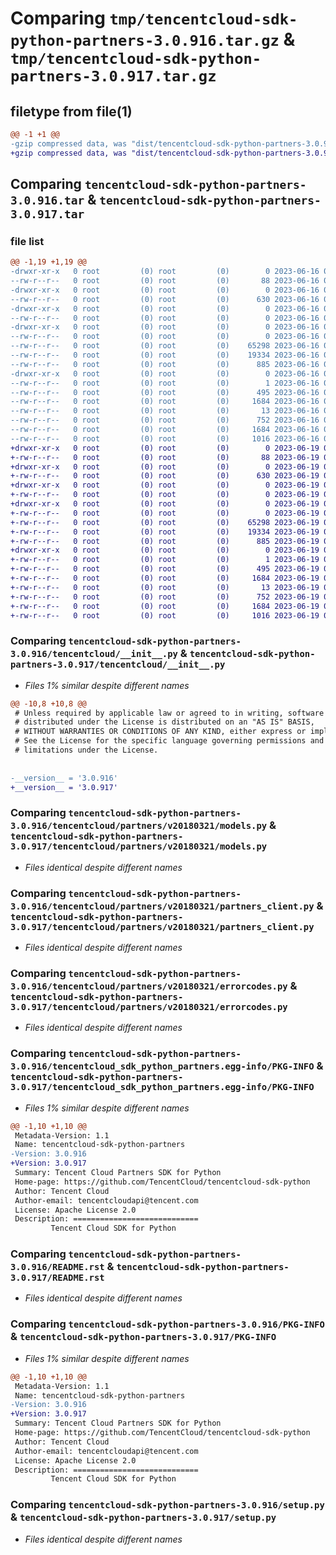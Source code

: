 # Comparing `tmp/tencentcloud-sdk-python-partners-3.0.916.tar.gz` & `tmp/tencentcloud-sdk-python-partners-3.0.917.tar.gz`

## filetype from file(1)

```diff
@@ -1 +1 @@
-gzip compressed data, was "dist/tencentcloud-sdk-python-partners-3.0.916.tar", last modified: Fri Jun 16 00:38:50 2023, max compression
+gzip compressed data, was "dist/tencentcloud-sdk-python-partners-3.0.917.tar", last modified: Mon Jun 19 00:30:32 2023, max compression
```

## Comparing `tencentcloud-sdk-python-partners-3.0.916.tar` & `tencentcloud-sdk-python-partners-3.0.917.tar`

### file list

```diff
@@ -1,19 +1,19 @@
-drwxr-xr-x   0 root         (0) root         (0)        0 2023-06-16 00:38:50.000000 tencentcloud-sdk-python-partners-3.0.916/
--rw-r--r--   0 root         (0) root         (0)       88 2023-06-16 00:38:50.000000 tencentcloud-sdk-python-partners-3.0.916/setup.cfg
-drwxr-xr-x   0 root         (0) root         (0)        0 2023-06-16 00:38:50.000000 tencentcloud-sdk-python-partners-3.0.916/tencentcloud/
--rw-r--r--   0 root         (0) root         (0)      630 2023-06-16 00:38:49.000000 tencentcloud-sdk-python-partners-3.0.916/tencentcloud/__init__.py
-drwxr-xr-x   0 root         (0) root         (0)        0 2023-06-16 00:38:50.000000 tencentcloud-sdk-python-partners-3.0.916/tencentcloud/partners/
--rw-r--r--   0 root         (0) root         (0)        0 2023-06-16 00:38:49.000000 tencentcloud-sdk-python-partners-3.0.916/tencentcloud/partners/__init__.py
-drwxr-xr-x   0 root         (0) root         (0)        0 2023-06-16 00:38:50.000000 tencentcloud-sdk-python-partners-3.0.916/tencentcloud/partners/v20180321/
--rw-r--r--   0 root         (0) root         (0)        0 2023-06-16 00:38:49.000000 tencentcloud-sdk-python-partners-3.0.916/tencentcloud/partners/v20180321/__init__.py
--rw-r--r--   0 root         (0) root         (0)    65298 2023-06-16 00:38:49.000000 tencentcloud-sdk-python-partners-3.0.916/tencentcloud/partners/v20180321/models.py
--rw-r--r--   0 root         (0) root         (0)    19334 2023-06-16 00:38:49.000000 tencentcloud-sdk-python-partners-3.0.916/tencentcloud/partners/v20180321/partners_client.py
--rw-r--r--   0 root         (0) root         (0)      885 2023-06-16 00:38:49.000000 tencentcloud-sdk-python-partners-3.0.916/tencentcloud/partners/v20180321/errorcodes.py
-drwxr-xr-x   0 root         (0) root         (0)        0 2023-06-16 00:38:50.000000 tencentcloud-sdk-python-partners-3.0.916/tencentcloud_sdk_python_partners.egg-info/
--rw-r--r--   0 root         (0) root         (0)        1 2023-06-16 00:38:50.000000 tencentcloud-sdk-python-partners-3.0.916/tencentcloud_sdk_python_partners.egg-info/dependency_links.txt
--rw-r--r--   0 root         (0) root         (0)      495 2023-06-16 00:38:50.000000 tencentcloud-sdk-python-partners-3.0.916/tencentcloud_sdk_python_partners.egg-info/SOURCES.txt
--rw-r--r--   0 root         (0) root         (0)     1684 2023-06-16 00:38:50.000000 tencentcloud-sdk-python-partners-3.0.916/tencentcloud_sdk_python_partners.egg-info/PKG-INFO
--rw-r--r--   0 root         (0) root         (0)       13 2023-06-16 00:38:50.000000 tencentcloud-sdk-python-partners-3.0.916/tencentcloud_sdk_python_partners.egg-info/top_level.txt
--rw-r--r--   0 root         (0) root         (0)      752 2023-06-16 00:38:49.000000 tencentcloud-sdk-python-partners-3.0.916/README.rst
--rw-r--r--   0 root         (0) root         (0)     1684 2023-06-16 00:38:50.000000 tencentcloud-sdk-python-partners-3.0.916/PKG-INFO
--rw-r--r--   0 root         (0) root         (0)     1016 2023-06-16 00:38:49.000000 tencentcloud-sdk-python-partners-3.0.916/setup.py
+drwxr-xr-x   0 root         (0) root         (0)        0 2023-06-19 00:30:32.000000 tencentcloud-sdk-python-partners-3.0.917/
+-rw-r--r--   0 root         (0) root         (0)       88 2023-06-19 00:30:32.000000 tencentcloud-sdk-python-partners-3.0.917/setup.cfg
+drwxr-xr-x   0 root         (0) root         (0)        0 2023-06-19 00:30:32.000000 tencentcloud-sdk-python-partners-3.0.917/tencentcloud/
+-rw-r--r--   0 root         (0) root         (0)      630 2023-06-19 00:30:32.000000 tencentcloud-sdk-python-partners-3.0.917/tencentcloud/__init__.py
+drwxr-xr-x   0 root         (0) root         (0)        0 2023-06-19 00:30:32.000000 tencentcloud-sdk-python-partners-3.0.917/tencentcloud/partners/
+-rw-r--r--   0 root         (0) root         (0)        0 2023-06-19 00:30:32.000000 tencentcloud-sdk-python-partners-3.0.917/tencentcloud/partners/__init__.py
+drwxr-xr-x   0 root         (0) root         (0)        0 2023-06-19 00:30:32.000000 tencentcloud-sdk-python-partners-3.0.917/tencentcloud/partners/v20180321/
+-rw-r--r--   0 root         (0) root         (0)        0 2023-06-19 00:30:32.000000 tencentcloud-sdk-python-partners-3.0.917/tencentcloud/partners/v20180321/__init__.py
+-rw-r--r--   0 root         (0) root         (0)    65298 2023-06-19 00:30:32.000000 tencentcloud-sdk-python-partners-3.0.917/tencentcloud/partners/v20180321/models.py
+-rw-r--r--   0 root         (0) root         (0)    19334 2023-06-19 00:30:32.000000 tencentcloud-sdk-python-partners-3.0.917/tencentcloud/partners/v20180321/partners_client.py
+-rw-r--r--   0 root         (0) root         (0)      885 2023-06-19 00:30:32.000000 tencentcloud-sdk-python-partners-3.0.917/tencentcloud/partners/v20180321/errorcodes.py
+drwxr-xr-x   0 root         (0) root         (0)        0 2023-06-19 00:30:32.000000 tencentcloud-sdk-python-partners-3.0.917/tencentcloud_sdk_python_partners.egg-info/
+-rw-r--r--   0 root         (0) root         (0)        1 2023-06-19 00:30:32.000000 tencentcloud-sdk-python-partners-3.0.917/tencentcloud_sdk_python_partners.egg-info/dependency_links.txt
+-rw-r--r--   0 root         (0) root         (0)      495 2023-06-19 00:30:32.000000 tencentcloud-sdk-python-partners-3.0.917/tencentcloud_sdk_python_partners.egg-info/SOURCES.txt
+-rw-r--r--   0 root         (0) root         (0)     1684 2023-06-19 00:30:32.000000 tencentcloud-sdk-python-partners-3.0.917/tencentcloud_sdk_python_partners.egg-info/PKG-INFO
+-rw-r--r--   0 root         (0) root         (0)       13 2023-06-19 00:30:32.000000 tencentcloud-sdk-python-partners-3.0.917/tencentcloud_sdk_python_partners.egg-info/top_level.txt
+-rw-r--r--   0 root         (0) root         (0)      752 2023-06-19 00:30:32.000000 tencentcloud-sdk-python-partners-3.0.917/README.rst
+-rw-r--r--   0 root         (0) root         (0)     1684 2023-06-19 00:30:32.000000 tencentcloud-sdk-python-partners-3.0.917/PKG-INFO
+-rw-r--r--   0 root         (0) root         (0)     1016 2023-06-19 00:30:32.000000 tencentcloud-sdk-python-partners-3.0.917/setup.py
```

### Comparing `tencentcloud-sdk-python-partners-3.0.916/tencentcloud/__init__.py` & `tencentcloud-sdk-python-partners-3.0.917/tencentcloud/__init__.py`

 * *Files 1% similar despite different names*

```diff
@@ -10,8 +10,8 @@
 # Unless required by applicable law or agreed to in writing, software
 # distributed under the License is distributed on an "AS IS" BASIS,
 # WITHOUT WARRANTIES OR CONDITIONS OF ANY KIND, either express or implied.
 # See the License for the specific language governing permissions and
 # limitations under the License.
 
 
-__version__ = '3.0.916'
+__version__ = '3.0.917'
```

### Comparing `tencentcloud-sdk-python-partners-3.0.916/tencentcloud/partners/v20180321/models.py` & `tencentcloud-sdk-python-partners-3.0.917/tencentcloud/partners/v20180321/models.py`

 * *Files identical despite different names*

### Comparing `tencentcloud-sdk-python-partners-3.0.916/tencentcloud/partners/v20180321/partners_client.py` & `tencentcloud-sdk-python-partners-3.0.917/tencentcloud/partners/v20180321/partners_client.py`

 * *Files identical despite different names*

### Comparing `tencentcloud-sdk-python-partners-3.0.916/tencentcloud/partners/v20180321/errorcodes.py` & `tencentcloud-sdk-python-partners-3.0.917/tencentcloud/partners/v20180321/errorcodes.py`

 * *Files identical despite different names*

### Comparing `tencentcloud-sdk-python-partners-3.0.916/tencentcloud_sdk_python_partners.egg-info/PKG-INFO` & `tencentcloud-sdk-python-partners-3.0.917/tencentcloud_sdk_python_partners.egg-info/PKG-INFO`

 * *Files 1% similar despite different names*

```diff
@@ -1,10 +1,10 @@
 Metadata-Version: 1.1
 Name: tencentcloud-sdk-python-partners
-Version: 3.0.916
+Version: 3.0.917
 Summary: Tencent Cloud Partners SDK for Python
 Home-page: https://github.com/TencentCloud/tencentcloud-sdk-python
 Author: Tencent Cloud
 Author-email: tencentcloudapi@tencent.com
 License: Apache License 2.0
 Description: ============================
         Tencent Cloud SDK for Python
```

### Comparing `tencentcloud-sdk-python-partners-3.0.916/README.rst` & `tencentcloud-sdk-python-partners-3.0.917/README.rst`

 * *Files identical despite different names*

### Comparing `tencentcloud-sdk-python-partners-3.0.916/PKG-INFO` & `tencentcloud-sdk-python-partners-3.0.917/PKG-INFO`

 * *Files 1% similar despite different names*

```diff
@@ -1,10 +1,10 @@
 Metadata-Version: 1.1
 Name: tencentcloud-sdk-python-partners
-Version: 3.0.916
+Version: 3.0.917
 Summary: Tencent Cloud Partners SDK for Python
 Home-page: https://github.com/TencentCloud/tencentcloud-sdk-python
 Author: Tencent Cloud
 Author-email: tencentcloudapi@tencent.com
 License: Apache License 2.0
 Description: ============================
         Tencent Cloud SDK for Python
```

### Comparing `tencentcloud-sdk-python-partners-3.0.916/setup.py` & `tencentcloud-sdk-python-partners-3.0.917/setup.py`

 * *Files identical despite different names*

